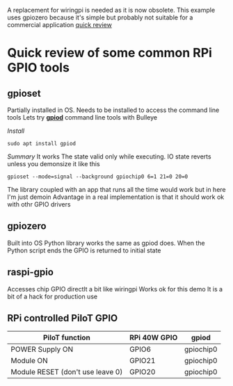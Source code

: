 A replacement for wiringpi is needed as it is now obsolete. This example uses gpiozero because it's simple but probably not suitable for a commercial application [quick review](#Quick-review-of-some-common-RPi-GPIO-tools)





# Quick review of some common RPi GPIO tools
## gpioset
Partially installed in OS. Needs to be installed to access the command line tools
Lets try **[gpiod](https://github.com/brgl/libgpiod)** command line tools with Bulleye

*Install*
```
sudo apt install gpiod
```

*Summary*
It works
The state valid only while executing. IO state reverts unless you demonsize it like this
```
gpioset --mode=signal --background gpiochip0 6=1 21=0 20=0
```


The library coupled with an app that runs all the time would work but in here I'm just demoin
Advantage in a real implementation is that it should work ok with othr GPIO drivers

## gpiozero
Built into OS
Python library works the same as gpiod does. When the Python script ends the GPIO is returned to initial state

## raspi-gpio
Accesses chip GPIO directlt a bit like wiringpi
Works ok for this demo
It is a bit of a hack for production use


## RPi controlled PiloT GPIO
| PiloT function | RPi 40W GPIO | gpiod |
| --- | --- | --- |
| POWER Supply ON | GPIO6 | gpiochip0|
| Module ON | GPIO21 | gpiochip0|
| Module RESET (don't use leave 0) | GPIO20 | gpiochip0|







